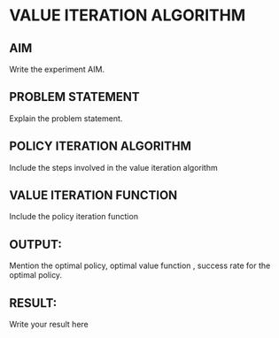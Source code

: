 # VALUE ITERATION ALGORITHM

## AIM
Write the experiment AIM.

## PROBLEM STATEMENT
Explain the problem statement.

## POLICY ITERATION ALGORITHM
Include the steps involved in the value iteration algorithm

## VALUE ITERATION FUNCTION
Include the policy iteration function

## OUTPUT:
Mention the optimal policy, optimal value function , success rate for the optimal policy.

## RESULT:

Write your result here
